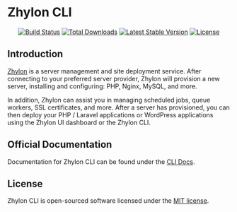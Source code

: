 # Zhylon CLI

<p align="center">
<a href="https://github.com/Zhylon/zhylon-cli/actions"><img src="https://github.com/Zhylon/zhylon-cli/workflows/tests/badge.svg" alt="Build Status"></a>
<a href="https://packagist.org/packages/Zhylon/zhylon-cli"><img src="https://img.shields.io/packagist/dt/Zhylon/zhylon-cli" alt="Total Downloads"></a>
<a href="https://packagist.org/packages/Zhylon/zhylon-cli"><img src="https://img.shields.io/packagist/v/Zhylon/zhylon-cli" alt="Latest Stable Version"></a>
<a href="https://packagist.org/packages/Zhylon/zhylon-cli"><img src="https://img.shields.io/packagist/l/Zhylon/zhylon-cli" alt="License"></a>
</p>

## Introduction

[Zhylon](https://zhylon.net) is a server management and site deployment service. After connecting to your preferred server provider, Zhylon will provision a new server, installing and configuring: PHP, Nginx, MySQL, and more.

In addition, Zhylon can assist you in managing scheduled jobs, queue workers, SSL certificates, and more. After a server has provisioned, you can then deploy your PHP / Laravel applications or WordPress applications using the Zhylon UI dashboard or the Zhylon CLI.

## Official Documentation

Documentation for Zhylon CLI can be found under the [CLI Docs](CLI_DOCS.md).

## License

Zhylon CLI is open-sourced software licensed under the [MIT license](LICENSE.md).
